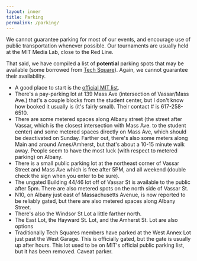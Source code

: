 ```yaml
---
layout: inner
title: Parking
permalink: /parking/
---
```


We cannot guarantee parking for most of our events, and encourage use of public transportation whenever possible. Our tournaments are usually held at the MIT Media Lab, close to the Red Line.

That said, we have compiled a list of **potential** parking spots that may be available (some borrowed from [Tech Square](http://www.mit.edu/~tech-squares/directions/parking.html)). Again, we cannot guarantee their availability.

* A good place to start is the [official MIT list](http://web.mit.edu/facilities/transportation/parking/visitors/public_parking.html).
* There's a pay-parking lot at 139 Mass Ave (intersection of Vassar/Mass Ave.) that's a couple blocks from the student center, but I don't know how booked it usually is (it's fairly small). Their contact # is 617-258-6510.
* There are some metered spaces along Albany street (the street after Vassar, which is the closest intersection with Mass Ave. to the student center) and some metered spaces directly on Mass Ave, which should be deactivated on Sunday. Farther out, there's also some meters along Main and around Ames/Amherst, but that's about a 10-15 minute walk away. People seem to have the most luck (with respect to metered parking) on Albany.
* There is a small public parking lot at the northeast corner of Vassar Street and Mass Ave which is free after 5PM, and all weekend (double check the sign when you enter to be sure).
* The ungated Building 44/46 lot off of Vassar St is available to the public after 5pm. There are also metered spots on the north side of Vassar St.
* N10, on Albany just east of Massachusetts Avenue, is now reported to be reliably gated, but there are also metered spaces along Albany Street. 
* There's also the Windsor St Lot a little farther north.
* The East Lot, the Hayward St. Lot, and the Amherst St. Lot are also options
* Traditionally Tech Squares members have parked at the West Annex Lot just past the West Garage. This is officially gated, but the gate is usually up after hours. This lot used to be on MIT's official public parking list, but it has been removed. Caveat parker.
